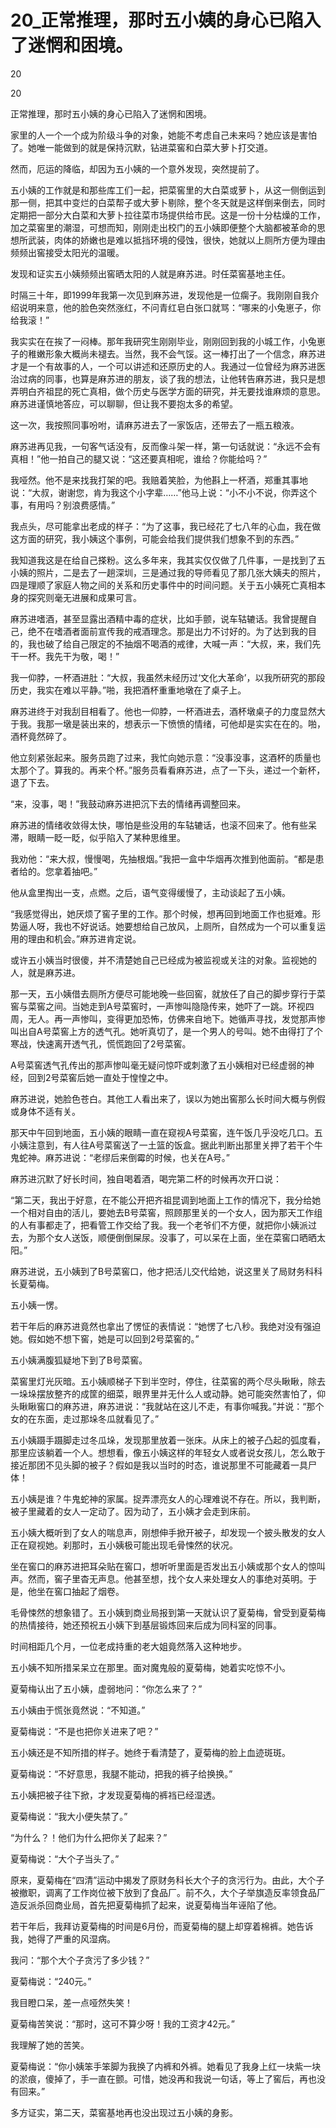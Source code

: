 # 20_正常推理，那时五小姨的身心已陷入了迷惘和困境。

20

20

正常推理，那时五小姨的身心已陷入了迷惘和困境。

家里的人一个一个成为阶级斗争的对象，她能不考虑自己未来吗？她应该是害怕了。她唯一能做到的就是保持沉默，钻进菜窖和白菜大萝卜打交道。

然而，厄运的降临，却因为五小姨的一个意外发现，突然提前了。

五小姨的工作就是和那些库工们一起，把菜窖里的大白菜或萝卜，从这一侧倒运到那一侧，把其中变烂的白菜帮子或大萝卜剔除，整个冬天就是这样倒来倒去，同时定期把一部分大白菜和大萝卜拉往菜市场提供给市民。这是一份十分枯燥的工作，加之菜窖里的潮湿，可想而知，刚刚走出校门的五小姨即便整个大脑都被革命的思想所武装，肉体的娇嫩也是难以抵挡环境的侵蚀，很快，她就以上厕所方便为理由频频出窖接受太阳光的温暖。

发现和证实五小姨频频出窖晒太阳的人就是麻苏进。时任菜窖基地主任。

时隔三十年，即1999年我第一次见到麻苏进，发现他是一位瘸子。我刚刚自我介绍说明来意，他的脸色突然涨红，不问青红皂白张口就骂：“哪来的小兔崽子，你给我滚！”

我实实在在挨了一闷棒。那年我研究生刚刚毕业，刚刚回到我的小城工作，小兔崽子的稚嫩形象大概尚未褪去。当然，我不会气馁。这一棒打出了一个信念，麻苏进才是一个有故事的人，一个可以讲述和还原历史的人。我通过一位曾经为麻苏进医治过病的同事，也算是麻苏进的朋友，谈了我的想法，让他转告麻苏进，我只是想弄明白齐祖昆的死亡真相，做个历史与医学方面的研究，并无要找谁麻烦的意思。麻苏进谨慎地答应，可以聊聊，但让我不要抱太多的希望。

这一次，我按照同事吩咐，请麻苏进去了一家饭店，还带去了一瓶五粮液。

麻苏进再见我，一句客气话没有，反而像斗架一样，第一句话就说：“永远不会有真相！”他一拍自己的腿又说：“这还要真相呢，谁给？你能给吗？”

我哑然。他不是来找我打架的吧。我赔着笑脸，为他斟上一杯酒，郑重其事地说：“大叔，谢谢您，肯为我这个小字辈……”他马上说：“小不小不说，你弄这个事，有用吗？别浪费感情。”

我点头，尽可能拿出老成的样子：“为了这事，我已经花了七八年的心血，我在做这方面的研究，我小姨这个事例，可能会给我们提供我们想象不到的东西。”

我知道我这是在给自己搽粉。这么多年来，我其实仅仅做了几件事，一是找到了五小姨的照片，二是去了一趟深圳，三是通过我的导师看见了那几张大姨夫的照片，四是理顺了家庭人物之间的关系和历史事件中的时间问题。关于五小姨死亡真相本身的探究则毫无进展和成果可言。

麻苏进嗜酒，甚至显露出酒精中毒的症状，比如手颤，说车轱辘话。我曾提醒自己，绝不在嗜酒者面前宣传我的戒酒理念。那是出力不讨好的。为了达到我的目的，我也破了给自己限定的不抽烟不喝酒的戒律，大喊一声：“大叔，来，我们先干一杯。我先干为敬，喝！”

我一仰脖，一杯酒进肚：“大叔，我虽然未经历过‘文化大革命’，以我所研究的那段历史，我实在难以平静。”啪，我把酒杯重重地墩在了桌子上。

麻苏进终于对我刮目相看了。他也一仰脖，一杯酒进去，酒杯墩桌子的力度显然大于我。我那一墩是装出来的，想表示一下愤愤的情绪，可他却是实实在在的。啪，酒杯竟然碎了。

他立刻紧张起来。服务员跑了过来，我忙向她示意：“没事没事，这酒杯的质量也太那个了。算我的。再来个杯。”服务员看看麻苏进，点了一下头，递过一个新杯，退了下去。

“来，没事，喝！”我鼓动麻苏进把沉下去的情绪再调整回来。

麻苏进的情绪收敛得太快，哪怕是些没用的车轱辘话，也滚不回来了。他有些呆滞，眼睛一眨一眨，似乎陷入了某种思维里。

我劝他：“来大叔，慢慢喝，先抽根烟。”我把一盒中华烟再次推到他面前。“都是患者给的。您拿着抽吧。”

他从盒里掏出一支，点燃。之后，语气变得缓慢了，主动谈起了五小姨。

“我感觉得出，她厌烦了窖子里的工作。那个时候，想再回到地面工作也挺难。形势逼人呀，我也不好说话。她要想给自己放风，上厕所，自然成为一个可以重复运用的理由和机会。”麻苏进肯定说。

或许五小姨当时很傻，并不清楚她自己已经成为被监视或关注的对象。监视她的人，就是麻苏进。

那一天，五小姨借去厕所方便尽可能地晚一些回窖，就放任了自己的脚步穿行于菜窖与菜窖之间。当她走到A号菜窖时，一声惨叫隐隐传来，她吓了一跳。环视四周，无人。再一声惨叫，变得更加恐怖，仿佛来自地下。她循声寻找，发觉那声惨叫出自A号菜窖上方的透气孔。她听真切了，是一个男人的号叫。她不由得打了个寒战，快速离开透气孔，慌慌跑回了2号菜窖。

A号菜窖透气孔传出的那声惨叫毫无疑问惊吓或刺激了五小姨相对已经虚弱的神经，回到2号菜窖后她一直处于惶惶之中。

麻苏进说，她脸色苍白。其他工人看出来了，误以为她出窖那么长时间大概与例假或身体不适有关。

那天中午回到地面，五小姨的眼睛一直在窥视A号菜窖，连午饭几乎没吃几口。五小姨注意到，有人往A号菜窖送了一土篮的饭盒。据此判断出那里关押了若干个牛鬼蛇神。麻苏进说：“老缪后来倒霉的时候，也关在A号。”

麻苏进沉默了好长时间，独自喝着酒，喝完第二杯的时候再次开口说：

“第二天，我出于好意，在不能公开把齐祖昆调到地面上工作的情况下，我分给她一个相对自由的活儿，要她去B号菜窖，照顾那里关的一个女人，因为那天工作组的人有事都走了，把看管工作交给了我。我一个老爷们不方便，就把你小姨派过去，为那个女人送饭，顺便倒倒屎尿。没事了，可以呆在上面，坐在菜窖口晒晒太阳。”

麻苏进说，五小姨到了B号菜窖口，他才把活儿交代给她，说这里关了局财务科科长夏菊梅。

五小姨一愣。

若干年后的麻苏进竟然也拿出了愣怔的表情说：“她愣了七八秒。我绝对没有强迫她。假如她不想下窖，她是可以回到2号菜窖的。”

五小姨满腹狐疑地下到了B号菜窖。

菜窖里灯光灰暗。五小姨顺梯子下到半空时，停住，往菜窖的两个尽头瞅瞅，除去一垛垛摆放整齐的成筐的细菜，眼界里并无什么人或动静。她可能突然害怕了，仰头瞅瞅窖口的麻苏进，麻苏进说：“我就站在这儿不走，有事你喊我。”并说：“那个女的在东面，走过那垛冬瓜就看见了。”

五小姨蹑手蹑脚走过冬瓜垛，发现那里放着一张床。从床上的被子凸起的弧度看，那里应该躺着一个人。想想看，像五小姨这样的年轻女人或者说女孩儿，怎么敢于接近那团不见头脚的被子？假如是我以当时的时态，谁说那里不可能藏着一具尸体！

五小姨是谁？牛鬼蛇神的家属。捉弄漂亮女人的心理难说不存在。所以，我判断，被子里藏着的女人一定动了。因为动了，五小姨才会走到床前。

五小姨大概听到了女人的喘息声，刚想伸手掀开被子，却发现一个披头散发的女人正在窥视她。刹那时，五小姨极可能出现毛骨悚然的状况。

坐在窖口的麻苏进把耳朵贴在窖口，想听听里面是否发出五小姨或那个女人的惊叫声。然而，窖子里杳无声息。他甚至想，找个女人来处理女人的事绝对英明。于是，他坐在窖口抽起了烟卷。

毛骨悚然的想象错了。五小姨到商业局报到第一天就认识了夏菊梅，曾受到夏菊梅的热情接待，她还预祝五小姨下到基层锻炼回来后成为同科室的同事。

时间相距几个月，一位老成持重的老大姐竟然落入这种地步。

五小姨不知所措呆呆立在那里。面对魔鬼般的夏菊梅，她着实吃惊不小。

夏菊梅认出了五小姨，虚弱地问：“你怎么来了？”

五小姨由于慌张竟然说：“不知道。”

夏菊梅说：“不是也把你关进来了吧？”

五小姨还是不知所措的样子。她终于看清楚了，夏菊梅的脸上血迹斑斑。

夏菊梅说：“不好意思，我腿不能动，把我的裤子给换换。”

五小姨把被子往下掀，才发现夏菊梅的裤裆已经湿透。

夏菊梅说：“我大小便失禁了。”

“为什么？！他们为什么把你关了起来？”

夏菊梅说：“大个子当头了。”

原来，夏菊梅在“四清”运动中揭发了原财务科长大个子的贪污行为。由此，大个子被撤职，调离了工作岗位被下放到了食品厂。前不久，大个子举旗造反率领食品厂造反派杀回商业局，首先把夏菊梅抓了起来，说夏菊梅当年诬陷了他。

若干年后，我拜访夏菊梅的时间是6月份，而夏菊梅的腿上却穿着棉裤。她告诉我，她得了严重的风湿病。

我问：“那个大个子贪污了多少钱？”

夏菊梅说：“240元。”

我目瞪口呆，差一点哑然失笑！

夏菊梅苦笑说：“那时，这可不算少呀！我的工资才42元。”

我理解了她的苦笑。

夏菊梅说：“你小姨笨手笨脚为我换了内裤和外裤。她看见了我身上红一块紫一块的淤痕，傻掉了，手一直在颤。可惜，她没再和我说一句话，等上了窖后，再也没有回来。”

多方证实，第二天，菜窖基地再也没出现过五小姨的身影。